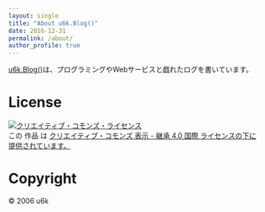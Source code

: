 ```yaml
---
layout: single
title: "About u6k.Blog()"
date: 2016-12-31
permalink: /about/
author_profile: true
---
```


[u6k.Blog()](http://blog.u6k.me)は、プログラミングやWebサービスと戯れたログを書いています。

# License

<a rel="license" href="http://creativecommons.org/licenses/by-sa/4.0/"><img alt="クリエイティブ・コモンズ・ライセンス" style="border-width:0" src="https://i.creativecommons.org/l/by-sa/4.0/88x31.png" /></a><br />この 作品 は <a rel="license" href="http://creativecommons.org/licenses/by-sa/4.0/">クリエイティブ・コモンズ 表示 - 継承 4.0 国際 ライセンスの下に提供されています。</a>

# Copyright

&copy; 2006 u6k
